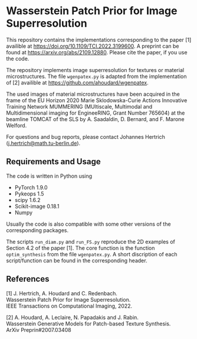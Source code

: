 # Wasserstein Patch Prior for Image Superresolution

This repository contains the implementations corresponding to the paper [1] availible at https://doi.org/10.1109/TCI.2022.3199600.
A preprint can be found at https://arxiv.org/abs/2109.12880.
Please cite the paper, if you use the code.

The repository implements image superresolution for textures or material microstructures.
The file `wgenpatex.py` is adapted from the implementation of [2] availible at https://github.com/ahoudard/wgenpatex.

The used images of material microstructures have been acquired in the frame of the EU Horizon 2020 Marie Sklodowska-Curie Actions Innovative Training Network MUMMERING (MUltiscale, Multimodal and Multidimensional imaging for EngineeRING, Grant Number 765604) at the beamline TOMCAT of the SLS by A. Saadaldin, D. Bernard, and F. Marone Welford.

For questions and bug reports, please contact Johannes Hertrich (j.hertrich@math.tu-berlin.de).

## Requirements and Usage

The code is written in Python using 

- PyTorch 1.9.0 
- Pykeops 1.5
- scipy 1.6.2
- Scikit-image 0.18.1
- Numpy

Usually the code is also compatible with some other versions of the corresponding packages.

The scripts `run_diam.py` and `run_FS.py` reproduce the 2D examples of Section 4.2 of the paper [1].
The core function is the function `optim_synthesis` from the file `wgenpatex.py`.
A short discription of each script/function can be found in the corresponding header.

## References

[1] J. Hertrich, A. Houdard and C. Redenbach.  
Wasserstein Patch Prior for Image Superresolution.  
IEEE Transactions on Computational Imaging, 2022.

[2] A. Houdard, A. Leclaire, N. Papadakis and J. Rabin.  
Wasserstein Generative Models for Patch-based Texture Synthesis.  
ArXiv Preprin#2007.03408

